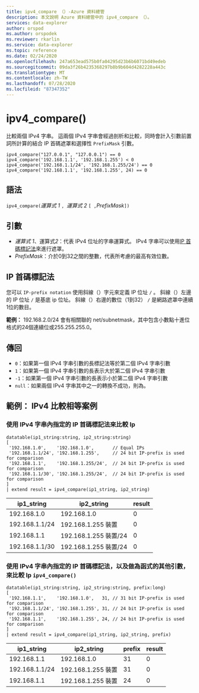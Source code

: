 ```yaml
---
title: ipv4_compare （）-Azure 資料總管
description: 本文說明 Azure 資料總管中的 ipv4_compare （）。
services: data-explorer
author: orspod
ms.author: orspodek
ms.reviewer: rkarlin
ms.service: data-explorer
ms.topic: reference
ms.date: 02/24/2020
ms.openlocfilehash: 247a653ead575b0fa04295d23b6b6071bd49edeb
ms.sourcegitcommit: 09da3f26b4235368297b8b9b604d4282228a443c
ms.translationtype: MT
ms.contentlocale: zh-TW
ms.lasthandoff: 07/28/2020
ms.locfileid: "87347352"
---
```

# <a name="ipv4_compare"></a>ipv4_compare()

比較兩個 IPv4 字串。 這兩個 IPv4 字串會經過剖析和比較，同時會計入引數前置詞所計算的結合 IP 首碼遮罩和選擇性 `PrefixMask` 引數。

```kusto
ipv4_compare("127.0.0.1", "127.0.0.1") == 0
ipv4_compare('192.168.1.1', '192.168.1.255') < 0
ipv4_compare('192.168.1.1/24', '192.168.1.255/24') == 0
ipv4_compare('192.168.1.1', '192.168.1.255', 24) == 0
```

## <a name="syntax"></a>語法

`ipv4_compare(`*運算式 1* `, `*運算式 2* `[ ,`*PrefixMask*`])`

## <a name="arguments"></a>引數

* *運算式 1*、運算式*2*：代表 IPv4 位址的字串運算式。 IPv4 字串可以使用[IP 首碼標記法](#ip-prefix-notation)來進行遮罩。
* *PrefixMask*：介於0到32之間的整數，代表所考慮的最高有效位數。

## <a name="ip-prefix-notation"></a>IP 首碼標記法
 
您可以 `IP-prefix notation` 使用斜線（）字元來定義 IP 位址 `/` 。
斜線（）左邊的 IP 位址 `/` 是基底 ip 位址。 斜線（）右邊的數位（1到32） `/` 是網路遮罩中連續1位的數目。 

**範例：** 192.168.2.0/24 會有相關聯的 net/subnetmask，其中包含小數點十進位格式的24個連續位或255.255.255.0。

## <a name="returns"></a>傳回

* `0`：如果第一個 IPv4 字串引數的長標記法等於第二個 IPv4 字串引數
* `1`：如果第一個 IPv4 字串引數的長表示大於第二個 IPv4 字串引數
* `-1`：如果第一個 IPv4 字串引數的長表示小於第二個 IPv4 字串引數
* `null`：如果兩個 IPv4 字串其中之一的轉換不成功，則為。

## <a name="examples-ipv4-comparison-equality-cases"></a>範例： IPv4 比較相等案例

### <a name="compare-ips-using-the-ip-prefix-notation-specified-inside-the-ipv4-strings"></a>使用 IPv4 字串內指定的 IP 首碼標記法來比較 Ip

<!-- csl: https://help.kusto.windows.net/Samples -->
```kusto
datatable(ip1_string:string, ip2_string:string)
[
 '192.168.1.0',    '192.168.1.0',       // Equal IPs
 '192.168.1.1/24', '192.168.1.255',     // 24 bit IP-prefix is used for comparison
 '192.168.1.1',    '192.168.1.255/24',  // 24 bit IP-prefix is used for comparison
 '192.168.1.1/30', '192.168.1.255/24',  // 24 bit IP-prefix is used for comparison
]
| extend result = ipv4_compare(ip1_string, ip2_string)
```

|ip1_string|ip2_string|result|
|---|---|---|
|192.168.1.0|192.168.1.0|0|
|192.168.1.1/24|192.168.1.255 裝置|0|
|192.168.1.1|192.168.1.255 裝置/24|0|
|192.168.1.1/30|192.168.1.255 裝置/24|0|

### <a name="compare-ips-using-ip-prefix-notation-specified-inside-the-ipv4-strings-and-as-additional-argument-of-the-ipv4_compare-function"></a>使用 IPv4 字串內指定的 IP 首碼標記法，以及做為函式的其他引數，來比較 Ip `ipv4_compare()`

<!-- csl: https://help.kusto.windows.net/Samples -->
```kusto
datatable(ip1_string:string, ip2_string:string, prefix:long)
[
 '192.168.1.1',    '192.168.1.0',   31, // 31 bit IP-prefix is used for comparison
 '192.168.1.1/24', '192.168.1.255', 31, // 24 bit IP-prefix is used for comparison
 '192.168.1.1',    '192.168.1.255', 24, // 24 bit IP-prefix is used for comparison
]
| extend result = ipv4_compare(ip1_string, ip2_string, prefix)
```

|ip1_string|ip2_string|prefix|result|
|---|---|---|---|
|192.168.1.1|192.168.1.0|31|0|
|192.168.1.1/24|192.168.1.255 裝置|31|0|
|192.168.1.1|192.168.1.255 裝置|24|0|

